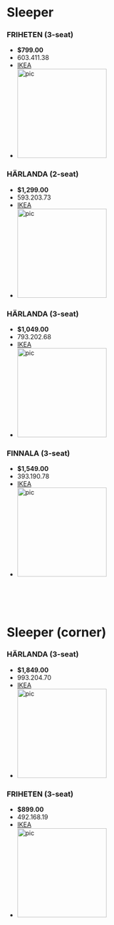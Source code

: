 # **Sleeper**
### FRIHETEN (3-seat)
- **$799.00**
- 603.411.38
- [IKEA](https://www.ikea.com/us/en/p/friheten-sleeper-sofa-bomstad-black-60341138/#content)
- <img src="https://www.ikea.com/us/en/images/products/friheten-sleeper-sofa-bomstad-black__0525511_pe644872_s5.jpg?f=xl" alt="pic" width="200">

### HÄRLANDA (2-seat)
- **$1,299.00**
- 593.203.73
- [IKEA](https://www.ikea.com/us/en/p/haerlanda-sleeper-sofa-sporda-dark-gray-s59320373/)
- <img src="https://www.ikea.com/us/en/images/products/haerlanda-sleeper-sofa-sporda-dark-gray__0621863_pe690097_s5.jpg?f=xl" alt="pic" width="200">

### HÄRLANDA (3-seat)
- **$1,049.00**
- 793.202.68
- [IKEA](https://www.ikea.com/us/en/p/haerlanda-sofa-sporda-dark-gray-s79320268/)
- <img src="https://www.ikea.com/us/en/images/products/haerlanda-sofa-sporda-dark-gray__0577289_pe668745_s5.jpg" alt="pic" width="200">

### FINNALA (3-seat)
- **$1,549.00**
- 393.190.78
- [IKEA](https://www.ikea.com/us/en/p/finnala-sleeper-sofa-gunnared-medium-gray-s39319078/)
- <img src="https://www.ikea.com/us/en/images/products/finnala-sleeper-sofa-gunnared-medium-gray__0686085_pe721581_s5.jpg?f=s" alt="pic" width="200">

<br>
<br>
<br>

# **Sleeper (corner)**
### HÄRLANDA (3-seat)
- **$1,849.00**
- 993.204.70
- [IKEA](https://www.ikea.com/us/en/p/haerlanda-sleeper-sofa-with-chaise-sporda-dark-gray-s59320472/#content)
- <img src="https://www.ikea.com/us/en/images/products/haerlanda-sleeper-sofa-with-chaise-sporda-dark-gray__0622075_pe690282_s5.jpg?f=xl" alt="pic" width="200">

### FRIHETEN (3-seat)
- **$899.00**
- 492.168.19
- [IKEA](https://www.ikea.com/us/en/p/friheten-sleeper-sectional-3-seat-w-storage-bomstad-black-s49216819/#content)
- <img src="https://www.ikea.com/us/en/images/products/friheten-sleeper-sectional-3-seat-w-storage-bomstad-black__0248337_pe386785_s5.jpg?f=xl" alt="pic" width="200">